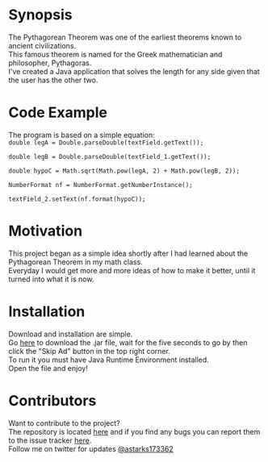 <h1>Synopsis</h1>
<p>The Pythagorean Theorem was one of the earliest theorems known to ancient civilizations.<br>
This famous theorem is named for the Greek mathematician and philosopher, Pythagoras.<br>
I've created a Java application that solves the length for any side given that the user has the other two.</p>

<h1>Code Example</h1>
<p>The program is based on a simple equation:<br>
<code>double legA = Double.parseDouble(textField.getText());<br>
double legB = Double.parseDouble(textField_1.getText());<br>
double hypoC = Math.sqrt(Math.pow(legA, 2) + Math.pow(legB, 2));<br>
NumberFormat nf = NumberFormat.getNumberInstance();<br>
textField_2.setText(nf.format(hypoC));</p></code>

<h1>Motivation</h1>
<p>This project began as a simple idea shortly after I had learned about the Pythagorean Theorem in my math class.<br>
Everyday I would get more and more ideas of how to make it better, until it turned into what it is now.<br></p>

<h1>Installation</h1>
<p>Download and installation are simple.<br>
Go <a href="http://adf.ly/pPBxg">here</a> to download the .jar file, wait for the five seconds to go by then click the "Skip Ad" button in the top right corner.<br>
To run it you must have Java Runtime Environment installed.<br>
Open the file and enjoy!</p>

<h1>Contributors</h1>
<p>Want to contribute to the project?<br>
The repository is located <a href="https://github.com/astarks173362/Pythagorean-Theorem-Solver">here</a> and if you find any bugs you can report them to the issue tracker <a href="https://github.com/astarks173362/Pythagorean-Theorem-Solver/issues">here</a>.<br>
Follow me on twitter for updates <a href="https://twitter.com/astarks173362">@astarks173362</a></p>